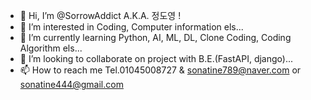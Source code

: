- 👋 Hi, I’m @SorrowAddict A.K.A. 정도영 !
- 👀 I’m interested in Coding, Computer information els...
- 🌱 I’m currently learning Python, AI, ML, DL, Clone Coding, Coding Algorithm els...
- 💞️ I’m looking to collaborate on project with B.E.(FastAPI, django)...
- 📫 How to reach me Tel.01045008727 & sonatine789@naver.com or sonatine444@gmail.com

<!---
SorrowAddict/SorrowAddict is a ✨ special ✨ repository because its `README.md` (this file) appears on your GitHub profile.
You can click the Preview link to take a look at your changes.
--->
